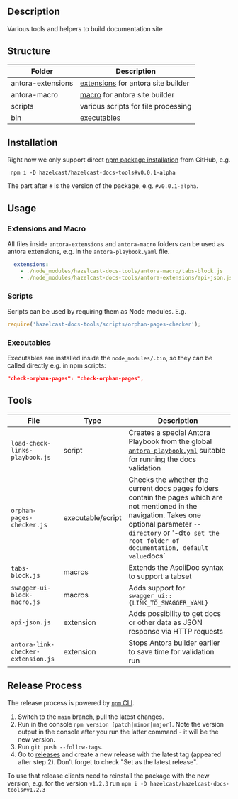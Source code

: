 ## Description
Various tools and helpers to build documentation site

## Structure
| Folder            | Description                                                                                    |
|-------------------|------------------------------------------------------------------------------------------------|
| antora-extensions | [extensions](https://docs.antora.org/antora/latest/extend/extensions/) for antora site builder |
| antora-macro      | [macro](https://docs.antora.org/antora/latest/asciidoc/ui-macros/) for antora site builder     |
| scripts           | various scripts for file processing                                                            |
| bin               | executables                                                                                    |

## Installation
Right now we only support direct [npm package installation](https://docs.npmjs.com/cli/commands/npm-install) from GitHub, e.g.

```npm
 npm i -D hazelcast/hazelcast-docs-tools#v0.0.1-alpha
```

The part after `#` is the version of the package, e.g. `#v0.0.1-alpha`.

## Usage

### Extensions and Macro

All files inside `antora-extensions` and `antora-macro` folders can be used as antora extensions, e.g. in the `antora-playbook.yaml` file.

```yaml
  extensions:
    - ./node_modules/hazelcast-docs-tools/antora-macro/tabs-block.js
    - ./node_modules/hazelcast-docs-tools/antora-extensions/api-json.js
```

### Scripts
Scripts can be used by requiring them as Node modules. E.g.

```javascript
require('hazelcast-docs-tools/scripts/orphan-pages-checker');
```

### Executables
Executables are installed inside the `node_modules/.bin`, so they can be called directly e.g. in npm scripts:

```json
"check-orphan-pages": "check-orphan-pages",
```

## Tools
| File                                | Type              | Description                                                                                                                                                                                                                     | 
|-------------------------------------|-------------------|---------------------------------------------------------------------------------------------------------------------------------------------------------------------------------------------------------------------------------|
| `load-check-links-playbook.js`      | script            | Creates a special Antora Playbook from the global [`antora-playbook.yml`](https://github.com/hazelcast/hazelcast-docs/blob/main/antora-playbook.yml) suitable for running the docs validation                                   |
| `orphan-pages-checker.js`           | executable/script | Checks the whether the current docs pages folders contain the pages which are not mentioned in the navigation. Takes one optional parameter `--directory` or '-d` to set the root folder of documentation, default value `docs` |
| `tabs-block.js`                     | macros            | Extends the AsciiDoc syntax to support a tabset                                                                                                                                                                                 |
| `swagger-ui-block-macro.js`         | macros            | Adds support for `swagger_ui::{LINK_TO_SWAGGER_YAML}`                                                                                                                                                                           |
| `api-json.js`                       | extension         | Adds possibility to get docs or other data as JSON response via HTTP requests                                                                                                                                                   |
| `antora-link-checker-extension.js`  | extension         | Stops Antora builder earlier to save time for validation run                                                                                                                                                                    |

## Release Process
The release process is powered by [`npm` CLI](https://docs.npmjs.com/updating-your-published-package-version-number).

1. Switch to the `main` branch, pull the latest changes.
2. Run in the console `npm version [patch|minor|major]`. Note the version output in the console after you run the latter command - it will be the new version.
3. Run `git push --follow-tags`.
4. Go to [releases](https://github.com/hazelcast/hazelcast-docs-tools/releases/new) and create a new release with the latest tag (appeared after step 2). Don't forget to check "Set as the latest release".

To use that release clients need to reinstall the package with the new version, e.g. for the version `v1.2.3` run `npm i -D hazelcast/hazelcast-docs-tools#v1.2.3`
